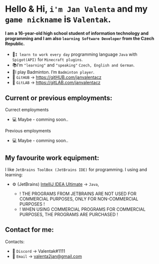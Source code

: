 # Hello & Hi, `i'm Jan Valenta` and my `game nickname` is `Valentak`.
#### I am a 16-year-old high school student of information technology and programming and I am also `learning Software Developer` from the Czech Republic.
- 🔧`I learn to work every day` programming language `Java` with `Spigot(API)` for `Minecraft plugins`.
- 📚I’m `"learning"` and `"speaking"` `Czech, English and German`.
- 🏸I play Badminton. I’m `Badminton player`. 
- 📑 `GitHUB` -> https://gitHUB.com/janvalentacz
- 📑 `GitLAB` -> https://gitLAB.com/janvalentacz

## Current or previous employments:
Currect employments
- 💻 Maybe - comming soon..

Previous employments
- 💻 Maybe - comming soon..


##  My favourite work equipment:
I like `JetBrains ToolBox (JetBrains IDE)` for programming. I using and learning:
- ⚙ (JetBrains) [IntelliJ IDEA Ultimate](https://www.jetbrains.com/idea/) -> `Java`,

   - ! THE PROGRAMS FROM JETBRAINS ARE NOT USED FOR COMMERCIAL PURPOSES, ONLY FOR NON-COMMERCIAL PURPOSES ! 
   - ! WHEN USING COMMERCIAL PROGRAMS FOR COMMERCIAL PURPOSES, THE PROGRAMS ARE PURCHASED !

## Contact for me:
Contacts:
- 💬 `Discord` -> Valentak#1111
- 💬 `Email` -> valenta2jan@gmail.com



